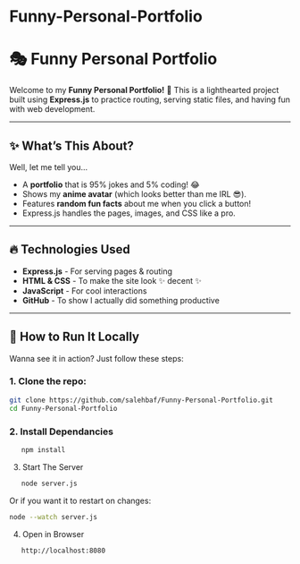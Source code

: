 ﻿# Funny-Personal-Portfolio
# 🎭 Funny Personal Portfolio  
Welcome to my **Funny Personal Portfolio!** 🚀 This is a lighthearted project built using **Express.js** to practice routing, serving static files, and having fun with web development.  

---

## ✨ What’s This About?  
Well, let me tell you...  

- A **portfolio** that is 95% jokes and 5% coding! 😂  
- Shows my **anime avatar** (which looks better than me IRL 😎).  
- Features **random fun facts** about me when you click a button!  
- Express.js handles the pages, images, and CSS like a pro.  

---

## 🔥 Technologies Used  
- **Express.js** - For serving pages & routing  
- **HTML & CSS** - To make the site look ✨ decent ✨  
- **JavaScript** - For cool interactions  
- **GitHub** - To show I actually did something productive  

---

## 🚀 How to Run It Locally  
Wanna see it in action? Just follow these steps:  

### 1. Clone the repo:  
   ```sh
   git clone https://github.com/salehbaf/Funny-Personal-Portfolio.git
   cd Funny-Personal-Portfolio
```
### 2. Install Dependancies
```sh
   npm install 
```

3. Start The Server
```sh
   node server.js
```

   Or if you want it to restart on changes:
   ```sh
   node --watch server.js
```
4. Open in Browser
```sh
   http://localhost:8080
  ``` 
